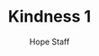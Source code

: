 ---
image: /assets/img/kl/kl_kindness_1.png
title: Kindness 1
number: 1
categories:
  - Meditations
  - Virtues
  - Kindness
author: Hope Staff
notes: Kindness 1
embed: >-
  <iframe style="border-radius:12px" src="https://open.spotify.com/embed/episode/011mpwTdU2GltDqTT1ZToK?utm_source=generator" width="100%" height="352" frameBorder="0" allowfullscreen="" allow="autoplay; clipboard-write; encrypted-media; fullscreen; picture-in-picture" loading="lazy"></iframe>
transcript: >-
  SOME LINES OF TEXT START HERE
---